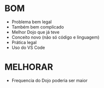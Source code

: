 # BOM
- Problema bem legal
- Também bem complicado
- Melhor Dojo que já teve
- Conceito novo (não só código e linguagem)
- Prática legal
- Uso do VS Code

# MELHORAR
- Frequencia do Dojo poderia ser maior